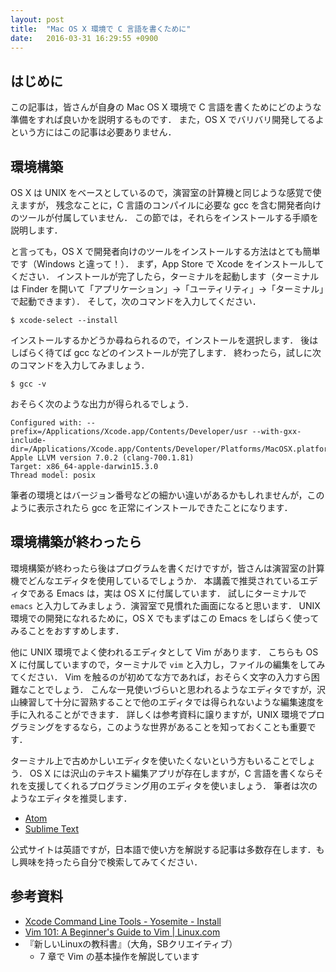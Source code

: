 ```yaml
---
layout: post
title:  "Mac OS X 環境で C 言語を書くために"
date:   2016-03-31 16:29:55 +0900
---
```


## はじめに

この記事は，皆さんが自身の Mac OS X 環境で C 言語を書くためにどのような準備をすれば良いかを説明するものです．
また，OS X でバリバリ開発してるよという方にはこの記事は必要ありません．

## 環境構築

OS X は UNIX をベースとしているので，演習室の計算機と同じような感覚で使えますが，
残念なことに，C 言語のコンパイルに必要な gcc を含む開発者向けのツールが付属していません．
この節では，それらをインストールする手順を説明します．

と言っても，OS X で開発者向けのツールをインストールする方法はとても簡単です（Windows と違って！）．
まず，App Store で Xcode をインストールしてください．
インストールが完了したら，ターミナルを起動します（ターミナルは Finder を開いて「アプリケーション」→「ユーティリティ」→「ターミナル」で起動できます）．
そして，次のコマンドを入力してください．

```
$ xcode-select --install
```

インストールするかどうか尋ねられるので，インストールを選択します．
後はしばらく待てば gcc などのインストールが完了します．
終わったら，試しに次のコマンドを入力してみましょう．

```
$ gcc -v
```

おそらく次のような出力が得られるでしょう．

```
Configured with: --prefix=/Applications/Xcode.app/Contents/Developer/usr --with-gxx-include-dir=/Applications/Xcode.app/Contents/Developer/Platforms/MacOSX.platform/Developer/SDKs/MacOSX10.11.sdk/usr/include/c++/4.2.1
Apple LLVM version 7.0.2 (clang-700.1.81)
Target: x86_64-apple-darwin15.3.0
Thread model: posix
```

筆者の環境とはバージョン番号などの細かい違いがあるかもしれませんが，このように表示されたら gcc を正常にインストールできたことになります．

## 環境構築が終わったら

環境構築が終わったら後はプログラムを書くだけですが，皆さんは演習室の計算機でどんなエディタを使用しているでしょうか．
本講義で推奨されているエディタである Emacs は，実は OS X に付属しています．
試しにターミナルで `emacs` と入力してみましょう．演習室で見慣れた画面になると思います．
UNIX 環境での開発になれるために，OS X でもまずはこの Emacs をしばらく使ってみることをおすすめします．

他に UNIX 環境でよく使われるエディタとして Vim があります．
こちらも OS X に付属していますので，ターミナルで `vim` と入力し，ファイルの編集をしてみてください．
Vim を触るのが初めてな方であれば，おそらく文字の入力すら困難なことでしょう．
こんな一見使いづらいと思われるようなエディタですが，沢山練習して十分に習熟することで他のエディタでは得られないような編集速度を手に入れることができます．
詳しくは参考資料に譲りますが，UNIX 環境でプログラミングをするなら，このような世界があることを知っておくことも重要です．

ターミナル上で古めかしいエディタを使いたくないという方もいることでしょう．
OS X には沢山のテキスト編集アプリが存在しますが，C 言語を書くならそれを支援してくれるプログラミング用のエディタを使いましょう．
筆者は次のようなエディタを推奨します．

- [Atom](https://atom.io/)
- [Sublime Text](https://www.sublimetext.com/)

公式サイトは英語ですが，日本語で使い方を解説する記事は多数存在します．もし興味を持ったら自分で検索してみてください．

## 参考資料

- [Xcode Command Line Tools - Yosemite - Install](http://railsapps.github.io/xcode-command-line-tools.html)
- [Vim 101: A Beginner's Guide to Vim | Linux.com](https://www.linux.com/learn/tutorials/228600-vim-101-a-beginners-guide-to-vim)
- 『新しいLinuxの教科書』（大角，SBクリエイティブ）
    - 7 章で Vim の基本操作を解説しています
